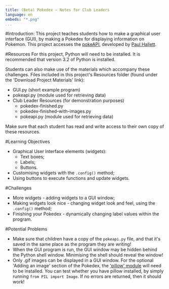 ```yaml
---
title: (Beta) Pokedex — Notes for Club Leaders
language: en
embeds: "*.png"
...
```


#Introduction:
This project teaches students how to make a graphical user interface (GUI), by making a Pokedex for displaying information on Pokemon. This project accesses the <a href="http://pokeapi.co/">pokeAPI</a>, developed by <a href="http://phalt.co/?ref=pokeapi">Paul Hallett</a>.

#Resources
For this project, Python will need to be installed. It is recommended that version 3.2 of Python is installed.

Students can also make use of the materials which accompany these challenges. Files included in this project's Resources folder (found under the 'Download Project Materials' link):

+ GUI.py (short example program)
+ pokeapi.py (module used for retrieving data)
+ Club Leader Resources (for demonstration purposes)
	+ pokedex-finished.py
	+ pokedex-finished-with-images.py
	+ pokeapi.py (module used for retrieving data)

Make sure that each student has read and write access to their own copy of these resources.

#Learning Objectives
+ Graphical User Interface elements (widgets):
	+ Text boxes;
	+ Labels;
	+ Buttons.
+ Customising widgets with the `.config()` method;
+ Using buttons to execute functions and update widgets.

#Challenges
+ More widgets - adding widgets to a GUI window;
+ Making widgets look nice - changing widget look and feel, using the `.config()` method;
+ Finishing your Pokedex - dynamically changing label values within the program.

#Potential Problems
+ Make sure that children have a copy of the `pokeapi.py` file, and that it's saved in the same place as the program they are writing!
+ When the GUI program is run, the GUI window may be hidden behind the Python shell window. Minimising the shell should reveal the window!
+ Only .gif images can be displayed in a GUI window. For the optional 'Adding an image' section of the Pokedex, the <a href="https://pypi.python.org/pypi/Pillow/2.2.1#downloads">'pillow' module</a> will need to be installed. You can test whether you have pillow installed, by simply running `from PIL import Image`. If no errors are returned, then it should work!